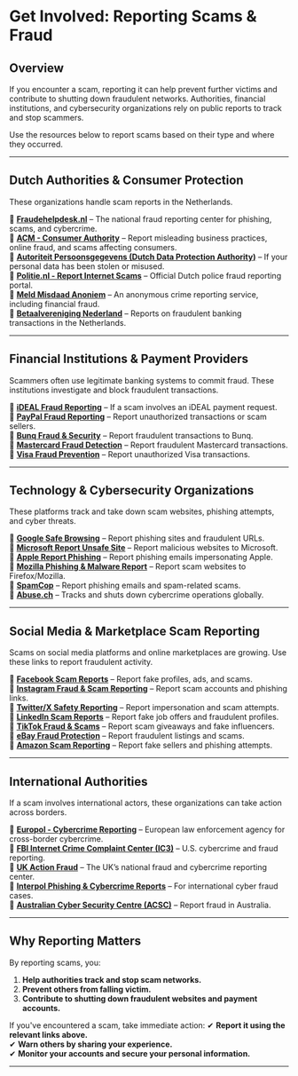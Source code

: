 # Get Involved: Reporting Scams & Fraud

## Overview
If you encounter a scam, reporting it can help prevent further victims and contribute to shutting down fraudulent networks. Authorities, financial institutions, and cybersecurity organizations rely on public reports to track and stop scammers.  

Use the resources below to report scams based on their type and where they occurred.

---

## **Dutch Authorities & Consumer Protection**
These organizations handle scam reports in the Netherlands.

🔹 [**Fraudehelpdesk.nl**](https://www.fraudehelpdesk.nl/) – The national fraud reporting center for phishing, scams, and cybercrime.  
🔹 [**ACM - Consumer Authority**](https://www.acm.nl/) – Report misleading business practices, online fraud, and scams affecting consumers.  
🔹 [**Autoriteit Persoonsgegevens (Dutch Data Protection Authority)**](https://autoriteitpersoonsgegevens.nl/) – If your personal data has been stolen or misused.  
🔹 [**Politie.nl - Report Internet Scams**](https://www.politie.nl/themas/internetoplichting.html) – Official Dutch police fraud reporting portal.  
🔹 [**Meld Misdaad Anoniem**](https://www.meldmisdaadanoniem.nl/) – An anonymous crime reporting service, including financial fraud.  
🔹 [**Betaalvereniging Nederland**](https://www.betaalvereniging.nl/) – Reports on fraudulent banking transactions in the Netherlands.  

---

## **Financial Institutions & Payment Providers**
Scammers often use legitimate banking systems to commit fraud. These institutions investigate and block fraudulent transactions.

🔹 [**iDEAL Fraud Reporting**](https://www.ideal.nl/contact/) – If a scam involves an iDEAL payment request.  
🔹 [**PayPal Fraud Reporting**](https://www.paypal.com/us/security/reporting-issues) – Report unauthorized transactions or scam sellers.  
🔹 [**Bunq Fraud & Security**](https://www.bunq.com/help/report/fraud) – Report fraudulent transactions to Bunq.  
🔹 [**Mastercard Fraud Detection**](https://www.mastercard.us/en-us/personal/get-support/fraud-and-security.html) – Report fraudulent Mastercard transactions.  
🔹 [**Visa Fraud Prevention**](https://usa.visa.com/support/consumer/security.html) – Report unauthorized Visa transactions.  

---

## **Technology & Cybersecurity Organizations**
These platforms track and take down scam websites, phishing attempts, and cyber threats.

🔹 [**Google Safe Browsing**](https://safebrowsing.google.com/) – Report phishing sites and fraudulent URLs.  
🔹 [**Microsoft Report Unsafe Site**](https://www.microsoft.com/en-us/wdsi/support/report-unsafe-site-guest) – Report malicious websites to Microsoft.  
🔹 [**Apple Report Phishing**](https://support.apple.com/en-us/HT204759) – Report phishing emails impersonating Apple.  
🔹 [**Mozilla Phishing & Malware Report**](https://www.mozilla.org/en-US/about/legal/fraud-report/) – Report scam websites to Firefox/Mozilla.  
🔹 [**SpamCop**](https://www.spamcop.net/) – Report phishing emails and spam-related scams.  
🔹 [**Abuse.ch**](https://abuse.ch/) – Tracks and shuts down cybercrime operations globally.  

---

## **Social Media & Marketplace Scam Reporting**
Scams on social media platforms and online marketplaces are growing. Use these links to report fraudulent activity.

🔹 [**Facebook Scam Reports**](https://www.facebook.com/help/167722253287296) – Report fake profiles, ads, and scams.  
🔹 [**Instagram Fraud & Scam Reporting**](https://help.instagram.com/535503073130320) – Report scam accounts and phishing links.  
🔹 [**Twitter/X Safety Reporting**](https://help.twitter.com/en/safety-and-security/report-abusive-behavior) – Report impersonation and scam attempts.  
🔹 [**LinkedIn Scam Reports**](https://www.linkedin.com/help/linkedin/answer/37822) – Report fake job offers and fraudulent profiles.  
🔹 [**TikTok Fraud & Scams**](https://support.tiktok.com/en/safety-hc/report-a-problem) – Report scam giveaways and fake influencers.  
🔹 [**eBay Fraud Protection**](https://pages.ebay.com/securitycenter/) – Report fraudulent listings and scams.  
🔹 [**Amazon Scam Reporting**](https://www.amazon.com/gp/help/customer/display.html?nodeId=201909010) – Report fake sellers and phishing attempts.  

---

## **International Authorities**
If a scam involves international actors, these organizations can take action across borders.

🔹 [**Europol - Cybercrime Reporting**](https://www.europol.europa.eu/report-a-crime) – European law enforcement agency for cross-border cybercrime.  
🔹 [**FBI Internet Crime Complaint Center (IC3)**](https://www.ic3.gov/) – U.S. cybercrime and fraud reporting.  
🔹 [**UK Action Fraud**](https://www.actionfraud.police.uk/) – The UK’s national fraud and cybercrime reporting center.  
🔹 [**Interpol Phishing & Cybercrime Reports**](https://www.interpol.int/Crimes/Cybercrime) – For international cyber fraud cases.  
🔹 [**Australian Cyber Security Centre (ACSC)**](https://www.cyber.gov.au/acsc/report) – Report fraud in Australia.  

---

## **Why Reporting Matters**
By reporting scams, you:
1. **Help authorities track and stop scam networks.**  
2. **Prevent others from falling victim.**  
3. **Contribute to shutting down fraudulent websites and payment accounts.**  

If you've encountered a scam, take immediate action:
✔ **Report it using the relevant links above.**  
✔ **Warn others by sharing your experience.**  
✔ **Monitor your accounts and secure your personal information.**  

---
